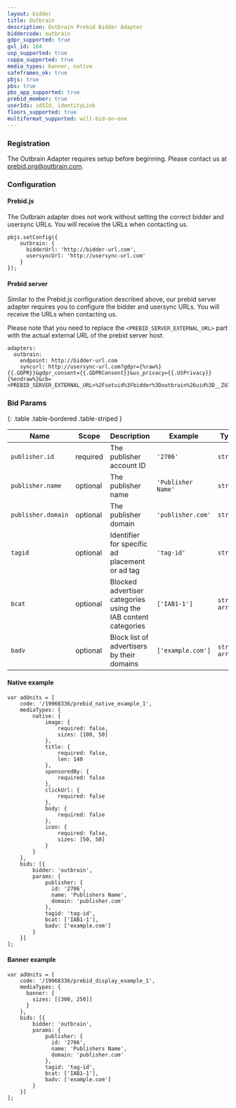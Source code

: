 ```yaml
---
layout: bidder
title: Outbrain
description: Outbrain Prebid Bidder Adapter
biddercode: outbrain
gdpr_supported: true
gvl_id: 164
usp_supported: true
coppa_supported: true
media_types: banner, native
safeframes_ok: true
pbjs: true
pbs: true
pbs_app_supported: true
prebid_member: true
userIds: id5Id, identityLink
floors_supported: true
multiformat_supported: will-bid-on-one
---
```


### Registration

The Outbrain Adapter requires setup before beginning. Please contact us at prebid.org@outbrain.com.

### Configuration

#### Prebid.js

The Outbrain adapter does not work without setting the correct bidder and usersync URLs.
You will receive the URLs when contacting us.
```
pbjs.setConfig({
    outbrain: {
      bidderUrl: 'http://bidder-url.com',
      usersyncUrl: 'http://usersync-url.com'
    }
});
```

#### Prebid server

Similar to the Prebid.js configuration described above, our prebid server adapter requires you to configure the bidder and usersync URLs.
You will receive the URLs when contacting us. 

Please note that you need to replace the `<PREBID_SERVER_EXTERNAL_URL>` part with the actual external URL of the prebid server host.
```
adapters:
  outbrain:
    endpoint: http://bidder-url.com
    syncurl: http://usersync-url.com?gdpr={%raw%}{{.GDPR}}&gdpr_consent={{.GDPRConsent}}&us_privacy={{.USPrivacy}}{%endraw%}&cb=<PREBID_SERVER_EXTERNAL_URL>%2Fsetuid%3Fbidder%3Doutbrain%26uid%3D__ZUID__

```

### Bid Params

{: .table .table-bordered .table-striped }

| Name               | Scope    | Description                                                    | Example            | Type           |
|--------------------|----------|----------------------------------------------------------------|--------------------|----------------|
| `publisher.id`     | required | The publisher account ID                                       | `'2706'`           | `string`       |
| `publisher.name`   | optional | The publisher name                                             | `'Publisher Name'` | `string`       |
| `publisher.domain` | optional | The publisher domain                                           | `'publisher.com'`  | `string`       |
| `tagid`            | optional | Identifier for specific ad placement or ad tag                 | `'tag-id'`         | `string`       |
| `bcat`             | optional | Blocked advertiser categories using the IAB content categories | `['IAB1-1']`       | `string array` |
| `badv`             | optional | Block list of advertisers by their domains                     | `['example.com']`  | `string array` |

#### Native example

```
var adUnits = [
    code: '/19968336/prebid_native_example_1',
    mediaTypes: {
        native: {
            image: {
                required: false,
                sizes: [100, 50]
            },
            title: {
                required: false,
                len: 140
            },
            sponsoredBy: {
                required: false
            },
            clickUrl: {
                required: false
            },
            body: {
                required: false
            },
            icon: {
                required: false,
                sizes: [50, 50]
            }
        }
    },
    bids: [{
        bidder: 'outbrain',
        params: {
            publisher: {
              id: '2706',
              name: 'Publishers Name',
              domain: 'publisher.com'
            },
            tagid: 'tag-id',
            bcat: ['IAB1-1'],
            badv: ['example.com']
        }
    }]
];
```

#### Banner example
```
var adUnits = [
    code: '/19968336/prebid_display_example_1',
    mediaTypes: {
      banner: {
        sizes: [[300, 250]]
      } 
    },
    bids: [{
        bidder: 'outbrain',
        params: {
            publisher: {
              id: '2706',
              name: 'Publishers Name',
              domain: 'publisher.com'
            },
            tagid: 'tag-id',
            bcat: ['IAB1-1'],
            badv: ['example.com']
        }
    }]
];
```
